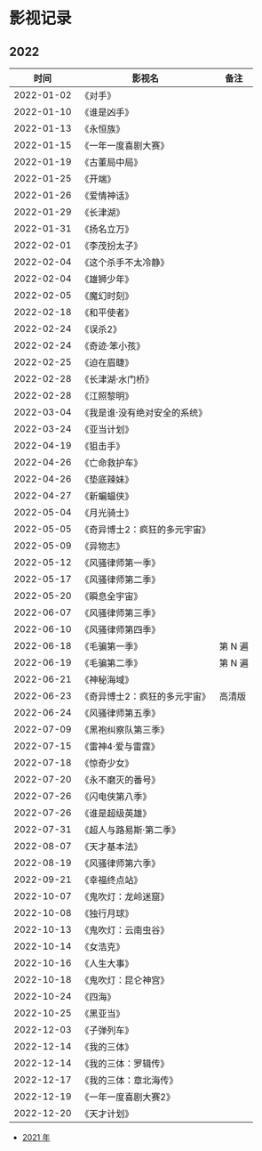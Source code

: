 # 影视记录


## 2022


时间 | 影视名 | 备注
-----|------|-----
2022-01-02 | 《对手》 | 
2022-01-10 | 《谁是凶手》 |
2022-01-13 | 《永恒族》 | 
2022-01-15 | 《一年一度喜剧大赛》 | 
2022-01-19 | 《古董局中局》 | 
2022-01-25 | 《开端》 | 
2022-01-26 | 《爱情神话》 | 
2022-01-29 | 《长津湖》 | 
2022-01-31 | 《扬名立万》 | 
2022-02-01 | 《李茂扮太子》 | 
2022-02-04 | 《这个杀手不太冷静》 | 
2022-02-04 | 《雄狮少年》 | 
2022-02-05 | 《魔幻时刻》 | 
2022-02-18 | 《和平使者》 | 
2022-02-24 | 《误杀2》 | 
2022-02-24 | 《奇迹·笨小孩》 | 
2022-02-25 | 《迫在眉睫》 | 
2022-02-28 | 《长津湖·水门桥》 | 
2022-02-28 | 《江照黎明》 | 
2022-03-04 | 《我是谁·没有绝对安全的系统》 | 
2022-03-24 | 《亚当计划》 | 
2022-04-19 | 《狙击手》 | 
2022-04-26 | 《亡命救护车》 | 
2022-04-26 | 《垫底辣妹》 | 
2022-04-27 | 《新蝙蝠侠》 | 
2022-05-04 | 《月光骑士》 | 
2022-05-05 | 《奇异博士2：疯狂的多元宇宙》 | 
2022-05-09 | 《异物志》 |
2022-05-12 | 《风骚律师第一季》 |
2022-05-17 | 《风骚律师第二季》 |
2022-05-20 | 《瞬息全宇宙》 |
2022-06-07 | 《风骚律师第三季》 |
2022-06-10 | 《风骚律师第四季》 |
2022-06-18 | 《毛骗第一季》 | 第 N 遍
2022-06-19 | 《毛骗第二季》 | 第 N 遍
2022-06-21 | 《神秘海域》 | 
2022-06-23 | 《奇异博士2：疯狂的多元宇宙》 | 高清版
2022-06-24 | 《风骚律师第五季》 | 
2022-07-09 | 《黑袍纠察队第三季》 |
2022-07-15 | 《雷神4·爱与雷霆》 |
2022-07-18 | 《惊奇少女》 |
2022-07-20 | 《永不磨灭的番号》 |
2022-07-26 | 《闪电侠第八季》 |
2022-07-26 | 《谁是超级英雄》 |
2022-07-31 | 《超人与路易斯·第二季》 |
2022-08-07 | 《天才基本法》 |
2022-08-19 | 《风骚律师第六季》 |
2022-09-21 | 《幸福终点站》 |
2022-10-07 | 《鬼吹灯：龙岭迷窟》 |
2022-10-08 | 《独行月球》 |
2022-10-13 | 《鬼吹灯：云南虫谷》 |
2022-10-14 | 《女浩克》 |
2022-10-16 | 《人生大事》 |
2022-10-18 | 《鬼吹灯：昆仑神宫》 |
2022-10-24 | 《四海》 |
2022-10-25 | 《黑亚当》 |
2022-12-03 | 《子弹列车》 |
2022-12-14 | 《我的三体》 |
2022-12-14 | 《我的三体：罗辑传》 |
2022-12-17 | 《我的三体：章北海传》 |
2022-12-19 | 《一年一度喜剧大赛2》 |
2022-12-20 | 《天才计划》 |

- [2021 年](2021.md)



